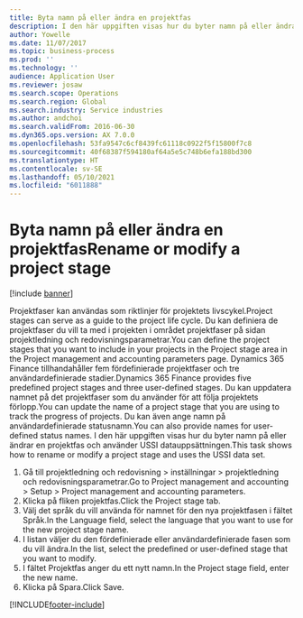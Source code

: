 ```yaml
---
title: Byta namn på eller ändra en projektfas
description: I den här uppgiften visas hur du byter namn på eller ändrar en projektfas.
author: Yowelle
ms.date: 11/07/2017
ms.topic: business-process
ms.prod: ''
ms.technology: ''
audience: Application User
ms.reviewer: josaw
ms.search.scope: Operations
ms.search.region: Global
ms.search.industry: Service industries
ms.author: andchoi
ms.search.validFrom: 2016-06-30
ms.dyn365.ops.version: AX 7.0.0
ms.openlocfilehash: 53fa9547c6cf8439fc61118c0922f5f15800f7c8
ms.sourcegitcommit: 40f68387f594180af64a5e5c748b6efa188bd300
ms.translationtype: HT
ms.contentlocale: sv-SE
ms.lasthandoff: 05/10/2021
ms.locfileid: "6011888"
---
```

# <a name="rename-or-modify-a-project-stage"></a><span data-ttu-id="cbfd0-103">Byta namn på eller ändra en projektfas</span><span class="sxs-lookup"><span data-stu-id="cbfd0-103">Rename or modify a project stage</span></span>

[!include [banner](../../includes/banner.md)]

<span data-ttu-id="cbfd0-104">Projektfaser kan användas som riktlinjer för projektets livscykel.</span><span class="sxs-lookup"><span data-stu-id="cbfd0-104">Project stages can serve as a guide to the project life cycle.</span></span> <span data-ttu-id="cbfd0-105">Du kan definiera de projektfaser du vill ta med i projekten i området projektfaser på sidan projektledning och redovisningsparametrar.</span><span class="sxs-lookup"><span data-stu-id="cbfd0-105">You can define the project stages that you want to include in your projects in the Project stage area in the Project management and accounting parameters page.</span></span> <span data-ttu-id="cbfd0-106">Dynamics 365 Finance tillhandahåller fem fördefinierade projektfaser och tre användardefinierade stadier.</span><span class="sxs-lookup"><span data-stu-id="cbfd0-106">Dynamics 365 Finance provides five predefined project stages and three user-defined stages.</span></span> <span data-ttu-id="cbfd0-107">Du kan uppdatera namnet på det projektfaser som du använder för att följa projektets förlopp.</span><span class="sxs-lookup"><span data-stu-id="cbfd0-107">You can update the name of a project stage that you are using to track the progress of projects.</span></span> <span data-ttu-id="cbfd0-108">Du kan även ange namn på användardefinierade statusnamn.</span><span class="sxs-lookup"><span data-stu-id="cbfd0-108">You can also provide names for user-defined status names.</span></span> <span data-ttu-id="cbfd0-109">I den här uppgiften visas hur du byter namn på eller ändrar en projektfas och använder USSI datauppsättningen.</span><span class="sxs-lookup"><span data-stu-id="cbfd0-109">This task shows how to rename or modify a project stage and uses the USSI data set.</span></span>

1. <span data-ttu-id="cbfd0-110">Gå till projektledning och redovisning > inställningar > projektledning och redovisningsparametrar.</span><span class="sxs-lookup"><span data-stu-id="cbfd0-110">Go to Project management and accounting > Setup > Project management and accounting parameters.</span></span>
2. <span data-ttu-id="cbfd0-111">Klicka på fliken projektfas.</span><span class="sxs-lookup"><span data-stu-id="cbfd0-111">Click the Project stage tab.</span></span>
3. <span data-ttu-id="cbfd0-112">Välj det språk du vill använda för namnet för den nya projektfasen i fältet Språk.</span><span class="sxs-lookup"><span data-stu-id="cbfd0-112">In the Language field, select the language that you want to use for the new project stage name.</span></span>
4. <span data-ttu-id="cbfd0-113">I listan väljer du den fördefinierade eller användardefinierade fasen som du vill ändra.</span><span class="sxs-lookup"><span data-stu-id="cbfd0-113">In the list, select the predefined or user-defined stage that you want to modify.</span></span> 
5. <span data-ttu-id="cbfd0-114">I fältet Projektfas anger du ett nytt namn.</span><span class="sxs-lookup"><span data-stu-id="cbfd0-114">In the Project stage field, enter the new name.</span></span>
6. <span data-ttu-id="cbfd0-115">Klicka på Spara.</span><span class="sxs-lookup"><span data-stu-id="cbfd0-115">Click Save.</span></span>


[!INCLUDE[footer-include](../../includes/footer-banner.md)]